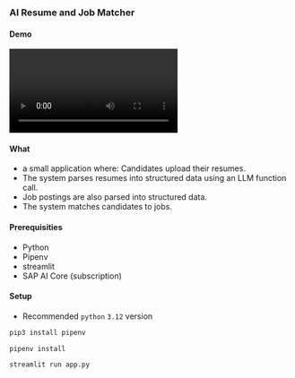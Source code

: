 ### AI Resume and Job Matcher

#### Demo

<video controls>
  <source src="./assets/demo.m4v" type="video/mp4">
  Your browser does not support the video tag.
</video>

#### What

-   a small application where:
    Candidates upload their resumes.
-   The system parses resumes into structured data using an LLM function call.
-   Job postings are also parsed into structured data.
-   The system matches candidates to jobs.

#### Prerequisities

-   Python
-   Pipenv
-   streamlit
-   SAP AI Core (subscription)

#### Setup

-   Recommended `python` `3.12` version

```bash
pip3 install pipenv
```

```bash
pipenv install
```

```bash
streamlit run app.py
```
